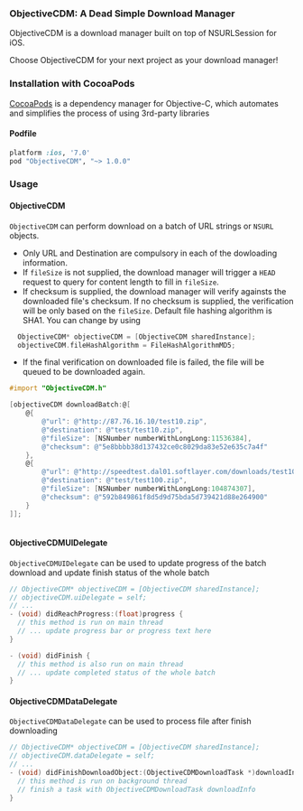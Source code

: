 ### ObjectiveCDM: A Dead Simple Download Manager

ObjectiveCDM is a download manager built on top of NSURLSession for iOS.

Choose ObjectiveCDM for your next project as your download manager!

### Installation with CocoaPods

[CocoaPods](http://cocoapods.org) is a dependency manager for Objective-C, which automates and simplifies the process of using 3rd-party libraries 

#### Podfile

```ruby
platform :ios, '7.0'
pod "ObjectiveCDM", "~> 1.0.0"
```

### Usage

#### ObjectiveCDM
`ObjectiveCDM` can perform download on a batch of URL strings or `NSURL` objects.

- Only URL and Destination are compulsory in each of the dowloading information.
- If `fileSize` is not supplied, the download manager will trigger a `HEAD` request to query for content length to fill in `fileSize`.
- If checksum is supplied, the download manager will verify againsts the downloaded file's checksum. If no checksum is supplied, the verification will be only based on the `fileSize`. Default file hashing algorithm is SHA1. You can change by using

```objective-c
  ObjectiveCDM* objectiveCDM = [ObjectiveCDM sharedInstance];
  objectiveCDM.fileHashAlgorithm = FileHashAlgorithmMD5;
```

- If the final verification on downloaded file is failed, the file will be queued to be downloaded again.

```objective-c
#import "ObjectiveCDM.h"

[objectiveCDM downloadBatch:@[
    @{
        @"url": @"http://87.76.16.10/test10.zip",
        @"destination": @"test/test10.zip",
        @"fileSize": [NSNumber numberWithLongLong:11536384],
        @"checksum": @"5e8bbbb38d137432ce0c8029da83e52e635c7a4f"
    },
    @{
        @"url": @"http://speedtest.dal01.softlayer.com/downloads/test100.zip",
        @"destination": @"test/test100.zip",
        @"fileSize": [NSNumber numberWithLongLong:104874307],
        @"checksum": @"592b849861f8d5d9d75bda5d739421d88e264900"
    }
]];
  
```

#### ObjectiveCDMUIDelegate

`ObjectiveCDMUIDelegate` can be used to update progress of the batch download and update finish status of the whole batch

```objective-c
// ObjectiveCDM* objectiveCDM = [ObjectiveCDM sharedInstance];
// objectiveCDM.uiDelegate = self;
// ...
- (void) didReachProgress:(float)progress {
  // this method is run on main thread
  // ... update progress bar or progress text here
}

- (void) didFinish {
  // this method is also run on main thread
  // ... update completed status of the whole batch
}
```

#### ObjectiveCDMDataDelegate

`ObjectiveCDMDataDelegate` can be used to process file after finish downloading

```objective-c
// ObjectiveCDM* objectiveCDM = [ObjectiveCDM sharedInstance];
// objectiveCDM.dataDelegate = self;
// ...
- (void) didFinishDownloadObject:(ObjectiveCDMDownloadTask *)downloadInfo {
  // this method is run on background thread
  // finish a task with ObjectiveCDMDownloadTask downloadInfo
}

```
